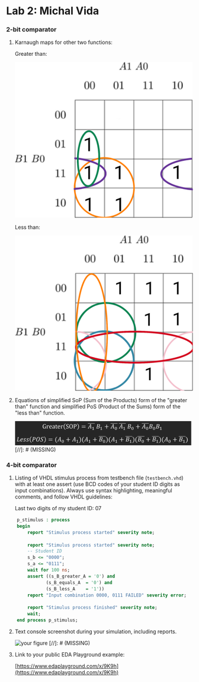 # Lab 2: Michal Vida

### 2-bit comparator

1. Karnaugh maps for other two functions:

   Greater than:

   ![K-maps](images/kmap_greater.png)

   Less than:

   ![K-maps](images/kmap_less.png)

2. Equations of simplified SoP (Sum of the Products) form of the "greater than" function and simplified PoS (Product of the Sums) form of the "less than" function.

   ![Logic functions](images/comparator_min.png) [//]: # (MISSING)

### 4-bit comparator

1. Listing of VHDL stimulus process from testbench file (`testbench.vhd`) with at least one assert (use BCD codes of your student ID digits as input combinations). Always use syntax highlighting, meaningful comments, and follow VHDL guidelines:

   Last two digits of my student ID: 07

```vhdl
    p_stimulus : process
    begin
        report "Stimulus process started" severity note;

        report "Stimulus process started" severity note;
        -- Student ID
        s_b <= "0000";
        s_a <= "0111";
        wait for 100 ns;
        assert ((s_B_greater_A = '0') and
               (s_B_equals_A  = '0') and
               (s_B_less_A    = '1'))
        report "Input combination 0000, 0111 FAILED" severity error;

        report "Stimulus process finished" severity note;
        wait;
    end process p_stimulus;
```

2. Text console screenshot during your simulation, including reports.

   ![your figure]() [//]: # (MISSING)

3. Link to your public EDA Playground example:

   [https://www.edaplayground.com/x/9K9h](https://www.edaplayground.com/x/9K9h)
